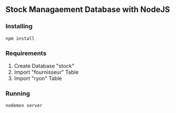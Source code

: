 ## Stock Managaement Database with NodeJS

### Installing
```
npm install
```
### Requirements
<ol>
<li>Create Database "stock" </li>
<li>Import "fournisseur" Table</li>
<li>Import "ryon" Table</li>
</ol>

### Running
```
nodemon server
```

